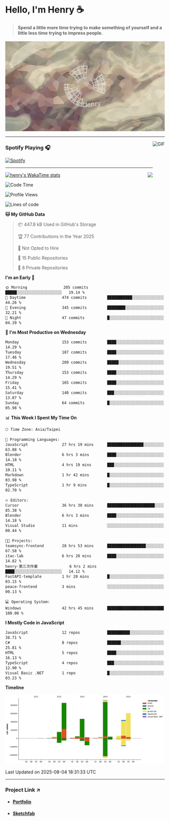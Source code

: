 # Hello, I'm Henry :coffee:

> #### Spend a little more time trying to make something of yourself and a little less time trying to impress people.
 
![](./images/cover.jpg)

---

<img align="right" alt="GIF" height="170px" src="https://media.giphy.com/media/J5B1Y8QZnzXXbLQIBu/giphy.gif" />

### Spotify Playing 🎧

[![Spotify](https://spotify-recently-played-beta.vercel.app/api/spotify)](https://open.spotify.com/user/31uznrpamxhroyd2bt7xchxgnhce)

---

<img align="right" src="https://github-readme-stats.vercel.app/api/top-langs/?username=henry5720&theme=tokyonight&hide_title=false" />

[![henry's WakaTime stats](https://github-readme-stats.vercel.app/api/wakatime?username=@henry5720&layout=compact)](https://github.com/anuraghazra/github-readme-stats)

<!--START_SECTION:waka-->
![Code Time](http://img.shields.io/badge/Code%20Time-179%20hrs%2034%20mins-blue)

![Profile Views](http://img.shields.io/badge/Profile%20Views-6-blue)

![Lines of code](https://img.shields.io/badge/From%20Hello%20World%20I%27ve%20Written-3.7%20million%20lines%20of%20code-blue)

**🐱 My GitHub Data** 

> 📦 447.8 kB Used in GitHub's Storage 
 > 
> 🏆 77 Contributions in the Year 2025
 > 
> 🚫 Not Opted to Hire
 > 
> 📜 15 Public Repositories 
 > 
> 🔑 8 Private Repositories 
 > 
**I'm an Early 🐤** 

```text
🌞 Morning                205 commits         █████░░░░░░░░░░░░░░░░░░░░   19.14 % 
🌆 Daytime                474 commits         ███████████░░░░░░░░░░░░░░   44.26 % 
🌃 Evening                345 commits         ████████░░░░░░░░░░░░░░░░░   32.21 % 
🌙 Night                  47 commits          █░░░░░░░░░░░░░░░░░░░░░░░░   04.39 % 
```
📅 **I'm Most Productive on Wednesday** 

```text
Monday                   153 commits         ████░░░░░░░░░░░░░░░░░░░░░   14.29 % 
Tuesday                  187 commits         ████░░░░░░░░░░░░░░░░░░░░░   17.46 % 
Wednesday                209 commits         █████░░░░░░░░░░░░░░░░░░░░   19.51 % 
Thursday                 153 commits         ████░░░░░░░░░░░░░░░░░░░░░   14.29 % 
Friday                   165 commits         ████░░░░░░░░░░░░░░░░░░░░░   15.41 % 
Saturday                 140 commits         ███░░░░░░░░░░░░░░░░░░░░░░   13.07 % 
Sunday                   64 commits          █░░░░░░░░░░░░░░░░░░░░░░░░   05.98 % 
```


📊 **This Week I Spent My Time On** 

```text
🕑︎ Time Zone: Asia/Taipei

💬 Programming Languages: 
JavaScript               27 hrs 19 mins      ████████████████░░░░░░░░░   63.88 % 
Blender                  6 hrs 3 mins        ████░░░░░░░░░░░░░░░░░░░░░   14.18 % 
HTML                     4 hrs 19 mins       ███░░░░░░░░░░░░░░░░░░░░░░   10.11 % 
Markdown                 1 hr 42 mins        █░░░░░░░░░░░░░░░░░░░░░░░░   03.98 % 
TypeScript               1 hr 9 mins         █░░░░░░░░░░░░░░░░░░░░░░░░   02.70 % 

🔥 Editors: 
Cursor                   36 hrs 30 mins      █████████████████████░░░░   85.38 % 
Blender                  6 hrs 3 mins        ████░░░░░░░░░░░░░░░░░░░░░   14.18 % 
Visual Studio            11 mins             ░░░░░░░░░░░░░░░░░░░░░░░░░   00.44 % 

🐱‍💻 Projects: 
teamsync-frontend        28 hrs 53 mins      █████████████████░░░░░░░░   67.58 % 
itac-lab                 6 hrs 20 mins       ████░░░░░░░░░░░░░░░░░░░░░   14.82 % 
henry-第三次作業              6 hrs 2 mins        ████░░░░░░░░░░░░░░░░░░░░░   14.12 % 
FastAPI-template         1 hr 20 mins        █░░░░░░░░░░░░░░░░░░░░░░░░   03.15 % 
peace-frontend           3 mins              ░░░░░░░░░░░░░░░░░░░░░░░░░   00.13 % 

💻 Operating System: 
Windows                  42 hrs 45 mins      █████████████████████████   100.00 % 
```

**I Mostly Code in JavaScript** 

```text
JavaScript               12 repos            ██████████░░░░░░░░░░░░░░░   38.71 % 
C#                       8 repos             ██████░░░░░░░░░░░░░░░░░░░   25.81 % 
HTML                     5 repos             ████░░░░░░░░░░░░░░░░░░░░░   16.13 % 
TypeScript               4 repos             ███░░░░░░░░░░░░░░░░░░░░░░   12.90 % 
Visual Basic .NET        1 repo              █░░░░░░░░░░░░░░░░░░░░░░░░   03.23 % 
```



**Timeline**

![Lines of Code chart](https://raw.githubusercontent.com/henry5720/henry5720/main/assets/bar_graph.png)


 Last Updated on 2025-08-04 18:31:33 UTC
<!--END_SECTION:waka-->

---

### Project Link ↗️

- #### [Portfolio](https://drive.google.com/file/d/1kb96bzn4Bhdb4pImsUvKz9Oi9cx455D2/view?usp=drivesdk)
- #### [Sketchfab](https://sketchfab.com/henry4294967296/models)

